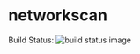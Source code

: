 # networkscan


Build Status: ![build status image](https://travis-ci.org/jseitter/networkscan.svg?branch=master)
